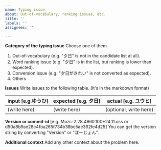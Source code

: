 ```yaml
---
name: Typing issue
about: Out-of-vocabulary, ranking issues, etc.
title: ''
labels: ''
assignees: ''

---
```


**Category of the typing issue**
Choose one of them
1. Out-of-vocabulary (e.g. "夕日" is not in the candidate list at all).
2. Word ranking issue (e.g. "夕日" is in the list, but ranking is lower than expected).
3. Conversion issue (e.g. "夕日がきれい" is not converted as expected).
4. Others


**Issues**
Write issues to the following table. (It's in the markdown format)

| input [e.g.ゆうひ] | expected [e.g. 夕日] | actual [e.g. ユウヒ] |
| ------------ | ------------ | ------------|
| (write here) | (write here) | (optional, write here) |


**Version or commit-id**
[e.g. Mozc-2.28.4960.100+24.11.oss or d50a8b9ae28c4fba265f734b38bc5ae392fe4d25]
You can get the version string by converting "Version" or "ばーじょん".


**Additional context**
Add any other context about the problem here.
